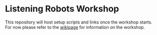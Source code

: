 # Listening Robots Workshop
This repository will host setup scripts and links once the workshop starts.  
For now please refer to the [wikipage](https://github.com/FAR-Lab/Robotic-Listening-Workshop/wiki) for information on the workshop. 
